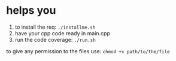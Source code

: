 # helps you

1. to install the req: `./installme.sh`
2. have your cpp code ready in main.cpp
3. run the code coverage: `./run.sh`

to give any permission to the files use: `chmod +x path/to/the/file`
